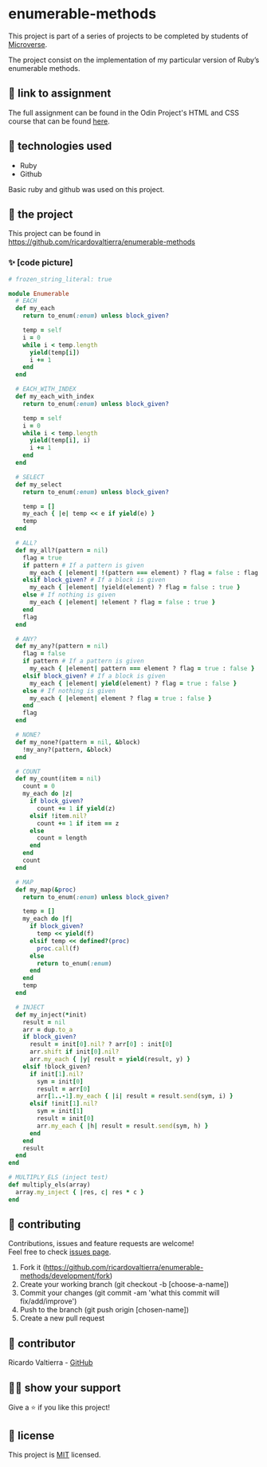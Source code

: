 # enumerable-methods

This project is part of a series of projects to be completed by students of [Microverse](https://www.microverse.org/ 'The Global School for Remote Software Developers!').

The project consist on the implementation of my particular version of Ruby’s enumerable methods.



## 🔗 link to assignment

The full assignment can be found in the Odin Project's HTML and CSS course that can be found [here](https://www.theodinproject.com/courses/ruby-programming/lessons/advanced-building-blocks).



## 📡 technologies used

- Ruby
- Github

Basic ruby and github was used on this project.

## 🚀 the project

This project can be found in https://github.com/ricardovaltierra/enumerable-methods

### ✨ [code picture]

```ruby
# frozen_string_literal: true

module Enumerable
  # EACH
  def my_each
    return to_enum(:enum) unless block_given?

    temp = self
    i = 0
    while i < temp.length
      yield(temp[i])
      i += 1
    end
  end

  # EACH_WITH_INDEX
  def my_each_with_index
    return to_enum(:enum) unless block_given?

    temp = self
    i = 0
    while i < temp.length
      yield(temp[i], i)
      i += 1
    end
  end

  # SELECT
  def my_select
    return to_enum(:enum) unless block_given?

    temp = []
    my_each { |e| temp << e if yield(e) }
    temp
  end

  # ALL?
  def my_all?(pattern = nil)
    flag = true
    if pattern # If a pattern is given
      my_each { |element| !(pattern === element) ? flag = false : flag = true }
    elsif block_given? # If a block is given
      my_each { |element| !yield(element) ? flag = false : true }
    else # If nothing is given
      my_each { |element| !element ? flag = false : true }
    end
    flag
  end

  # ANY?
  def my_any?(pattern = nil)
    flag = false
    if pattern # If a pattern is given
      my_each { |element| pattern === element ? flag = true : false }
    elsif block_given? # If a block is given
      my_each { |element| yield(element) ? flag = true : false }
    else # If nothing is given
      my_each { |element| element ? flag = true : false }
    end
    flag
  end

  # NONE?
  def my_none?(pattern = nil, &block)
    !my_any?(pattern, &block)
  end

  # COUNT
  def my_count(item = nil)
    count = 0
    my_each do |z|
      if block_given?
        count += 1 if yield(z)
      elsif !item.nil?
        count += 1 if item == z
      else
        count = length
      end
    end
    count
  end

  # MAP
  def my_map(&proc)
    return to_enum(:enum) unless block_given?

    temp = []
    my_each do |f|
      if block_given?
        temp << yield(f)
      elsif temp << defined?(proc)
        proc.call(f)
      else
        return to_enum(:enum)
      end
    end
    temp
  end

  # INJECT
  def my_inject(*init)
    result = nil
    arr = dup.to_a
    if block_given?
      result = init[0].nil? ? arr[0] : init[0]
      arr.shift if init[0].nil?
      arr.my_each { |y| result = yield(result, y) }
    elsif !block_given?
      if init[1].nil?
        sym = init[0]
        result = arr[0]
        arr[1..-1].my_each { |i| result = result.send(sym, i) }
      elsif !init[1].nil?
        sym = init[1]
        result = init[0]
        arr.my_each { |h| result = result.send(sym, h) }
      end
    end
    result
  end
end

# MULTIPLY_ELS (inject test)
def multiply_els(array)
  array.my_inject { |res, c| res * c }
end
```



## 🤝 contributing

Contributions, issues and feature requests are welcome!<br/>Feel free to check [issues page](https://github.com/ricardovaltierra/enumerable-methods/issues).

1. Fork it (https://github.com/ricardovaltierra/enumerable-methods/development/fork)
2. Create your working branch (git checkout -b [choose-a-name])
3. Commit your changes (git commit -am 'what this commit will fix/add/improve')
4. Push to the branch (git push origin [chosen-name])
5. Create a new pull request



## 🤖 contributor

Ricardo Valtierra - [GitHub](https://github.com/ricardovaltierra)



## 🙋‍♂ show your support

Give a ⭐️ if you like this project!

## 📝 license

This project is [MIT](https://github.com/ricardovaltierra/enumerable-methods/blob/development/LICENSE) licensed.
